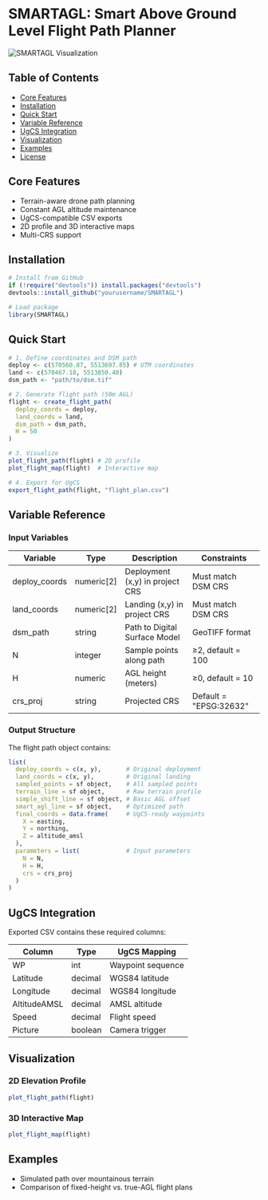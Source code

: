 # SMARTAGL: Smart Above Ground Level Flight Path Planner

![SMARTAGL Visualization](images/flight_profile.png)

## Table of Contents

* [Core Features](#core-features)
* [Installation](#installation)
* [Quick Start](#quick-start)
* [Variable Reference](#variable-reference)
* [UgCS Integration](#ugcs-integration)
* [Visualization](#visualization)
* [Examples](#examples)
* [License](#license)

## Core Features

* Terrain-aware drone path planning
* Constant AGL altitude maintenance
* UgCS-compatible CSV exports
* 2D profile and 3D interactive maps
* Multi-CRS support

## Installation

```r
# Install from GitHub
if (!require("devtools")) install.packages("devtools")
devtools::install_github("yourusername/SMARTAGL")

# Load package
library(SMARTAGL)
```

## Quick Start

```r
# 1. Define coordinates and DSM path
deploy <- c(570560.87, 5513697.85) # UTM coordinates
land <- c(570467.18, 5513850.40)
dsm_path <- "path/to/dsm.tif"

# 2. Generate flight path (50m AGL)
flight <- create_flight_path(
  deploy_coords = deploy,
  land_coords = land,
  dsm_path = dsm_path,
  H = 50
)

# 3. Visualize
plot_flight_path(flight) # 2D profile
plot_flight_map(flight)  # Interactive map

# 4. Export for UgCS
export_flight_path(flight, "flight_plan.csv")
```

## Variable Reference

### Input Variables

| Variable       | Type        | Description                     | Constraints            |
| -------------- | ----------- | ------------------------------- | ---------------------- |
| deploy\_coords | numeric\[2] | Deployment (x,y) in project CRS | Must match DSM CRS     |
| land\_coords   | numeric\[2] | Landing (x,y) in project CRS    | Must match DSM CRS     |
| dsm\_path      | string      | Path to Digital Surface Model   | GeoTIFF format         |
| N              | integer     | Sample points along path        | ≥2, default = 100      |
| H              | numeric     | AGL height (meters)             | ≥0, default = 10       |
| crs\_proj      | string      | Projected CRS                   | Default = "EPSG:32632" |

### Output Structure

The flight path object contains:

```r
list(
  deploy_coords = c(x, y),       # Original deployment
  land_coords = c(x, y),         # Original landing
  sampled_points = sf object,    # All sampled points
  terrain_line = sf object,      # Raw terrain profile
  simple_shift_line = sf object, # Basic AGL offset
  smart_agl_line = sf object,    # Optimized path
  final_coords = data.frame(     # UgCS-ready waypoints
    X = easting,
    Y = northing,
    Z = altitude_amsl
  ),
  parameters = list(             # Input parameters
    N = N,
    H = H,
    crs = crs_proj
  )
)
```

## UgCS Integration

Exported CSV contains these required columns:

| Column       | Type    | UgCS Mapping      |
| ------------ | ------- | ----------------- |
| WP           | int     | Waypoint sequence |
| Latitude     | decimal | WGS84 latitude    |
| Longitude    | decimal | WGS84 longitude   |
| AltitudeAMSL | decimal | AMSL altitude     |
| Speed        | decimal | Flight speed      |
| Picture      | boolean | Camera trigger    |

## Visualization

### 2D Elevation Profile

```r
plot_flight_path(flight)
```

### 3D Interactive Map

```r
plot_flight_map(flight)
```

## Examples

* Simulated path over mountainous terrain
* Comparison of fixed-height vs. true-AGL flight plans

